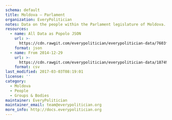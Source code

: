```yaml
---
schema: default
title: Moldova — Parlament
organization: EveryPolitician
notes: Data on the people within the Parlament legislature of Moldova.
resources:
  - name: All Data as Popolo JSON
    url: >-
      https://cdn.rawgit.com/everypolitician/everypolitician-data/7603f157f9767a4af64e61ef600259a1288ad57d/data/Moldova/Parlamentul/ep-popolo-v1.0.json
    format: json
  - name: From 2014-12-29
    url: >-
      https://cdn.rawgit.com/everypolitician/everypolitician-data/18749616ad2a9fa935e01deda143e6e35749c1c3/data/Moldova/Parlamentul/term-2014.csv
    format: csv
last_modified: 2017-03-03T08:19:01
license: ''
category:
  - Moldova
  - People
  - Groups & Bodies
maintainer: EveryPolitician
maintainer_email: team@everypolitician.org
more_info: http://docs.everypolitician.org
---
```

